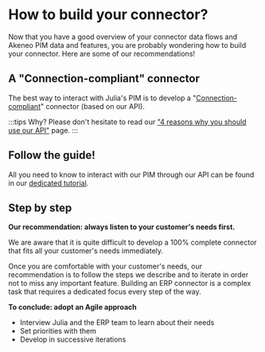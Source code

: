 # How to build your connector?

Now that you have a good overview of your connector data flows and Akeneo PIM data and features, you are probably wondering how to build your connector.
Here are some of our recommendations!

## A "Connection-compliant" connector

The best way to interact with Julia's PIM is to develop a "[Connection-compliant](https://help.akeneo.com/pim/serenity/articles/what-is-a-connection.html)" connector (based on our API).

:::tips
Why?
Please don't hesitate to read our ["4 reasons why you should use our API"](https://api.akeneo.com/documentation/why-the-api.html#4-reasons-why-you-should-use-our-api) page.
:::

## Follow the guide!

All you need to know to interact with our PIM through our API can be found in our [dedicated tutorial](https://api.akeneo.com/getting-started/connect-the-pim-4x/welcome.html).

## Step by step

**Our recommendation: always listen to your customer's needs first.**

We are aware that it is quite difficult to develop a 100% complete connector that fits all your customer's needs immediately.

Once you are comfortable with your customer's needs, our recommendation is to follow the steps we describe and to iterate in order not to miss any important feature. Building an ERP connector is a complex task that requires a dedicated focus every step of the way.  

**To conclude: adopt an Agile approach**

* Interview Julia and the ERP team to learn about their needs
* Set priorities with them
* Develop in successive iterations
